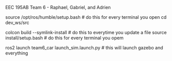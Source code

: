 EEC 195AB Team 6 - Raphael, Gabriel, and Adrien

source /opt/ros/humble/setup.bash # do this for every terminal you open
cd dev_ws/src

colcon build --symlink-install    # do this to everytime you update a file
source install/setup.bash         # do this for every terminal you opem

ros2 launch team6_car launch_sim.launch.py    # this will launch gazebo and everything

